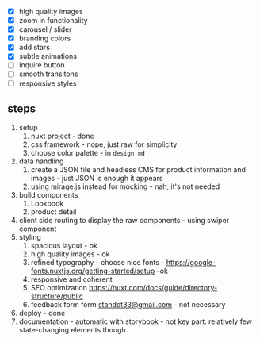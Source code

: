 
- [x] high quality images
- [x] zoom in functionality
- [x] carousel / slider
- [x] branding colors
- [x] add stars
- [x] subtle animations
- [ ] inquire button
- [ ] smooth transitons
- [ ] responsive styles

## steps
1. setup 
   1. nuxt project - done
   2. css framework - nope, just raw for simplicity
   3. choose color palette -  in `design.md`
2. data handling
   1. create a JSON file and headless CMS for product information and images - just JSON is enough it appears
   2. using mirage.js instead for mocking - nah, it's not needed
3. build components
   1. Lookbook
   2. product detail
4. client side routing to display the raw components - using swiper component
5. styling
   1. spacious layout - ok
   2. high quality images  - ok
   3. refined typography - choose nice fonts - https://google-fonts.nuxtjs.org/getting-started/setup -ok
   4. responsive and coherent
   5. SEO optimization https://nuxt.com/docs/guide/directory-structure/public
   6. feedback form form standot33@gmail.com  - not necessary
6. deploy - done
7. documentation - automatic with storybook - not key part. relatively few state-changing elements though.
